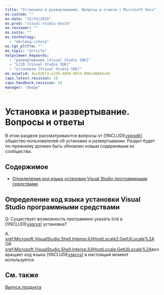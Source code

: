 ```yaml
---
title: "Установка и развертывание. Вопросы и ответы | Microsoft Docs"
ms.custom: ""
ms.date: "12/15/2016"
ms.prod: "visual-studio-dev14"
ms.reviewer: ""
ms.suite: ""
ms.technology: 
  - "devlang-csharp"
ms.tgt_pltfrm: ""
ms.topic: "article"
helpviewer_keywords: 
  - "развертывание [Visual Studio SDK]"
  - "LCID [Visual Studio SDK]"
  - "установка [Visual Studio SDK]"
ms.assetid: 4ac62bf3-e335-4899-9074-89bcd004dc65
caps.latest.revision: 10
caps.handback.revision: 10
manager: "douge"
---
```

# Установка и развертывание. Вопросы и ответы
В этом разделе рассматриваются вопросы от [!INCLUDE[vsipsdk](../mfc/includes/vsipsdk_md.md)] общество пользователей об установке и развертывании.  Раздел будет по\-прежнему должен быть обновлен новым содержимым из сообщества.  
  
## Содержимое  
  
-   [Определение код языка установки Visual Studio программными средствами](#DeterminingtheLCIDofaVisualStudioInstallationProgrammatically)  
  
##  <a name="DeterminingtheLCIDofaVisualStudioInstallationProgrammatically"></a> Определение код языка установки Visual Studio программными средствами  
 Q. Существует возможность программно указать lcid a [!INCLUDE[vsprvs](../assembler/masm/includes/vsprvs_md.md)] установка?  
  
 А. <xref:Microsoft.VisualStudio.Shell.Interop.IUIHostLocale2.GetUILocale%2A> OR  <xref:Microsoft.VisualStudio.Shell.Interop.IUIHostLocale.GetUILocale%2A>возвращает код языка  [!INCLUDE[vsprvs](../assembler/masm/includes/vsprvs_md.md)] в настоящий момент используется.  
  
## См. также  
 [Выпуск продукта](../misc/releasing-a-visual-studio-integration-product.md)